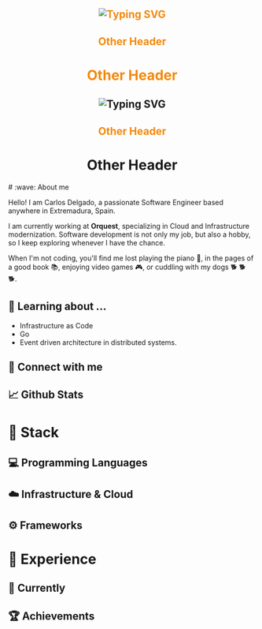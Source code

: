 <div style="text-align: center; color:#F3890B">
<section>
    <h1>
        <img src="https://readme-typing-svg.herokuapp.com?font=Jetbrains+mono&size=30&duration=3000&color=F3890B&center=false&vCenter=true&width=300&lines=Software+Engineer...;Dog+lover...;Musician...;Reader...;Gamer..." alt="Typing SVG"/>
    </h1>
</section>
<section>
<h1 style="color:#F3890B">Other Header</h1>
</section>
<h1>Other Header</h1>

</div>

<div align="center">
<section>
    <h1>
        <img src="https://readme-typing-svg.herokuapp.com?font=Jetbrains+mono&size=30&duration=3000&color=F3890B&center=false&vCenter=true&width=300&lines=Software+Engineer...;Dog+lover...;Musician...;Reader...;Gamer..." alt="Typing SVG"/>
    </h1>
</section>
<section>
<h1 style="color:#F3890B">Other Header</h1>
</section>
<h1>Other Header</h1>

</div>
# :wave: About me

Hello! I am Carlos Delgado, a passionate Software Engineer based anywhere in Extremadura, Spain.

I am currently working at **Orquest**, specializing in Cloud and Infrastructure modernization. Software development is
not only my job, but also a hobby, so I keep exploring whenever I have the chance.

When I'm not coding, you'll find me lost playing the piano :musical_keyboard:, in the pages of a good book :books:,
enjoying video games :video_game:, or cuddling with my dogs :dog2: :dog2: :dog2:.

## :open_book: Learning about ...

- Infrastructure as Code
- Go
- Event driven architecture in distributed systems.

## :link: Connect with me

## :chart_with_upwards_trend: Github Stats

# :toolbox: Stack

## :computer: Programming Languages

## :cloud: Infrastructure & Cloud

## :gear: Frameworks

# :school_satchel: Experience

## :briefcase: Currently

## :trophy: Achievements

<!--
**Cdelgado23/cdelgado23** is a ✨ _special_ ✨ repository because its `README.md` (this file) appears on your GitHub profile.

Here are some ideas to get you started:

- 🔭 I’m currently working on ...
- 🌱 I’m currently learning ...
- 👯 I’m looking to collaborate on ...
- 🤔 I’m looking for help with ...
- 💬 Ask me about ...
- 📫 How to reach me: ...
- 😄 Pronouns: ...
- ⚡ Fun fact: ...
-->
